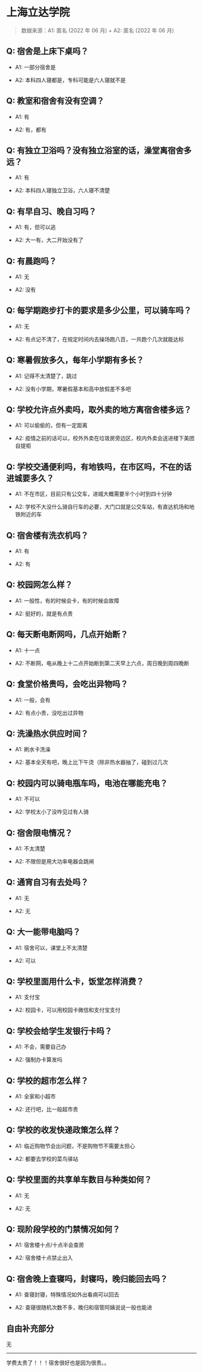# 上海立达学院

> 数据来源：A1: 匿名 (2022 年 06 月) + A2: 匿名 (2022 年 06 月)

## Q: 宿舍是上床下桌吗？

- A1: 一部分宿舍是

- A2: 本科四人寝都是，专科可能是六人寝就不是

## Q: 教室和宿舍有没有空调？

- A1: 有

- A2: 有，都有

## Q: 有独立卫浴吗？没有独立浴室的话，澡堂离宿舍多远？

- A1: 有

- A2: 本科四人寝独立卫浴，六人寝不清楚

## Q: 有早自习、晚自习吗？

- A1: 有，但可以逃

- A2: 大一有，大二开始没有了

## Q: 有晨跑吗？

- A1: 无

- A2: 没有

## Q: 每学期跑步打卡的要求是多少公里，可以骑车吗？

- A1: 无

- A2: 有点记不清了，在规定时间内去操场跑八百，一共跑个几次就能达标

## Q: 寒暑假放多久，每年小学期有多长？

- A1: 记得不太清楚了，跳过

- A2: 没有小学期，寒暑假基本和高中放假差不多吧

## Q: 学校允许点外卖吗，取外卖的地方离宿舍楼多远？

- A1: 可以偷偷的，但有一定距离

- A2: 疫情之前的话可以，校外外卖在垃圾房旁边区，校内外卖会送进楼下美团自提柜

## Q: 学校交通便利吗，有地铁吗，在市区吗，不在的话进城要多久？

- A1: 不在市区，目前只有公交车，进城大概需要半个小时到四十分钟

- A2: 学校不大没什么骑自行车的必要，大门口就是公交车站，有直达机场和地铁附近的车

## Q: 宿舍楼有洗衣机吗？

- A1: 有

- A2: 有

## Q: 校园网怎么样？

- A1: 一般性，有的时候会卡，有的时候会故障

- A2: 挺好的，就是有点贵

## Q: 每天断电断网吗，几点开始断？

- A1: 十一点

- A2: 不断网，电从晚上十二点开始断到第二天早上六点，周日晚到周四晚断

## Q: 食堂价格贵吗，会吃出异物吗？

- A1: 一般，会有

- A2: 有点小贵，没吃出过异物

## Q: 洗澡热水供应时间？

- A1: 刷水卡洗澡

- A2: 基本全天有吧，晚上比下午烫（除非热水器抽了，碰到过几次

## Q: 校园内可以骑电瓶车吗，电池在哪能充电？

- A1: 不可以

- A2: 学校太小了没咋见过有人骑

## Q: 宿舍限电情况？

- A1: 不太清楚

- A2: 不限但是用大功率电器会跳闸

## Q: 通宵自习有去处吗？

- A1: 无

- A2: 无

## Q: 大一能带电脑吗？

- A1: 宿舍可以，课堂上不太清楚

- A2: 可以

## Q: 学校里面用什么卡，饭堂怎样消费？

- A1: 支付宝

- A2: 校园卡，可以用校园卡微信和支付宝支付

## Q: 学校会给学生发银行卡吗？

- A1: 不会，需要自己办

- A2: 强制办卡算发吗

## Q: 学校的超市怎么样？

- A1: 全家和小超市

- A2: 还行吧，比一般超市贵

## Q: 学校的收发快递政策怎么样？

- A1: 临近购物节会出问题，不是购物节不需要太担心

- A2: 都要去学校的菜鸟驿站

## Q: 学校里面的共享单车数目与种类如何？

- A1: 无

- A2: 无

## Q: 现阶段学校的门禁情况如何？

- A1: 宿舍楼十点/十点半会查房

- A2: 宿舍楼十点禁止出入

## Q: 宿舍晚上查寝吗，封寝吗，晚归能回去吗？

- A1: 查寝封寝，特殊情况如外出看病可以回去

- A2: 查寝很随机次数不多，晚归和宿管阿姨说说一般也能进

## 自由补充部分

无

***

学费太贵了！！！宿舍很好也是因为很贵。。
